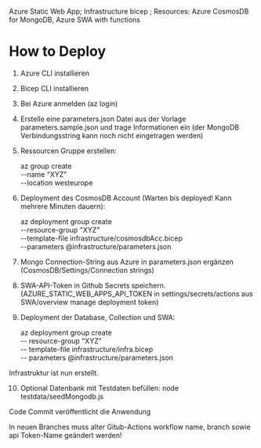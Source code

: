 Azure Static Web App;
Infrastructure bicep ;
Resources: Azure CosmosDB for MongoDB, Azure SWA with functions

# How to Deploy

1. Azure CLI installieren
2. Bicep CLI installieren
3. Bei Azure anmelden (az login)
4. Erstelle eine parameters.json Datei aus der Vorlage parameters.sample.json und trage Informationen ein (der MongoDB Verbindungsstring kann noch nicht eingetragen werden)
5. Ressourcen Gruppe erstellen:

   az group create \
   --name "XYZ" \
   --location westeurope

6. Deployment des CosmosDB Account (Warten bis deployed! Kann mehrere Minuten dauern):

   az deployment group create \
   --resource-group "XYZ" \
   --template-file infrastructure/cosmosdbAcc.bicep \
   --parameters @infrastructure/parameters.json

7. Mongo Connection-String aus Azure in parameters.json ergänzen (CosmosDB/Settings/Connection strings)
8. SWA-API-Token in Github Secrets speichern. (AZURE_STATIC_WEB_APPS_API_TOKEN in settings/secrets/actions aus SWA/overview manage deployment token)
9. Deployment der Database, Collection und SWA:

   az deployment group create \
   -- resource-group "XYZ" \
   -- template-file infrastructure/infra.bicep \
   -- parameters @infrastructure/parameters.json

Infrastruktur ist nun erstellt.

10. Optional Datenbank mit Testdaten befüllen:
   node testdata/seedMongodb.js

Code Commit veröffentlicht die Anwendung

In neuen Branches muss alter Gitub-Actions workflow name, branch sowie api Token-Name geändert werden!

